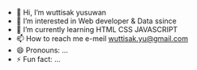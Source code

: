 - 👋 Hi, I’m wuttisak yusuwan
- 👀 I’m interested in Web developer & Data ssince 
- 🌱 I’m currently learning HTML CSS JAVASCRIPT
- 📫 How to reach me e-meil wuttisak.yu@gmail.com
- 😄 Pronouns: ...
- ⚡ Fun fact: ...

<!---
vudy177/vudy177 is a ✨ special ✨ repository because its `README.md` (this file) appears on your GitHub profile.
You can click the Preview link to take a look at your changes.
--->
